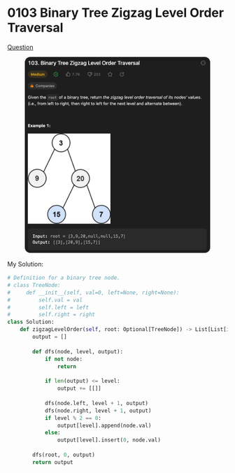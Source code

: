 # 0103 Binary Tree Zigzag Level Order Traversal

[Question](https://leetcode.com/problems/binary-tree-zigzag-level-order-traversal/description/?envType=study-plan\&id=data-structure-ii)

<figure><img src="../.gitbook/assets/image (12) (2).png" alt=""><figcaption></figcaption></figure>



My Solution:

```python
# Definition for a binary tree node.
# class TreeNode:
#     def __init__(self, val=0, left=None, right=None):
#         self.val = val
#         self.left = left
#         self.right = right
class Solution:
    def zigzagLevelOrder(self, root: Optional[TreeNode]) -> List[List[int]]:
        output = []

        def dfs(node, level, output):
            if not node:
                return 
            
            if len(output) <= level:
                output += [[]]
            
            dfs(node.left, level + 1, output)
            dfs(node.right, level + 1, output)
            if level % 2 == 0:
                output[level].append(node.val)
            else:
                output[level].insert(0, node.val)
        
        dfs(root, 0, output)
        return output
```

